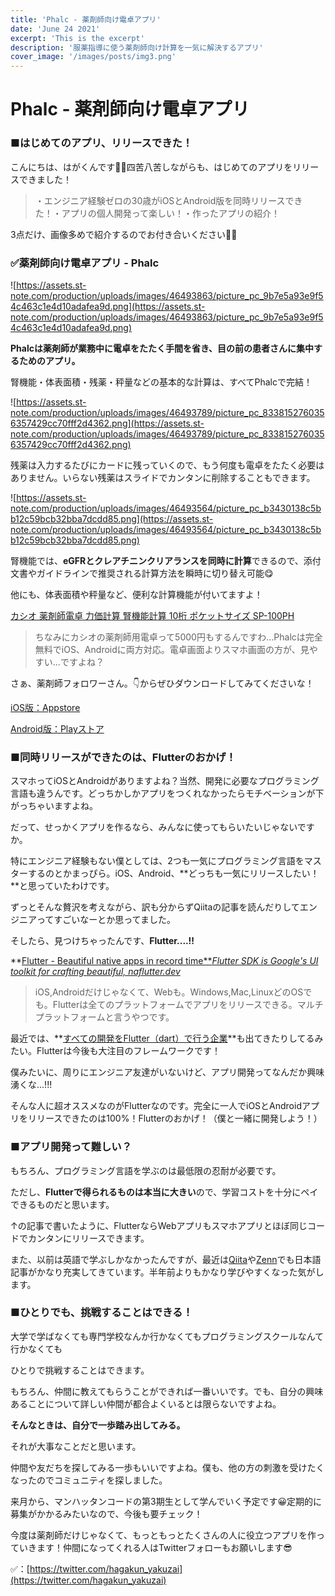 ```yaml
---
title: 'Phalc - 薬剤師向け電卓アプリ'
date: 'June 24 2021'
excerpt: 'This is the excerpt'
description: '服薬指導に使う薬剤師向け計算を一気に解決するアプリ'
cover_image: '/images/posts/img3.png'
---
```

# Phalc - 薬剤師向け電卓アプリ

### **■はじめてのアプリ、リリースできた！**

こんにちは、はがくんです🙋‍♂️四苦八苦しながらも、はじめてのアプリをリリースできました！

> ・エンジニア経験ゼロの30歳がiOSとAndroid版を同時リリースできた！・アプリの個人開発って楽しい！・作ったアプリの紹介！
> 

3点だけ、画像多めで紹介するのでお付き合いください👨‍⚕️

### **✅薬剤師向け電卓アプリ - Phalc**

![https://assets.st-note.com/production/uploads/images/46493863/picture_pc_9b7e5a93e9f54c463c1e4d10adafea9d.png](https://assets.st-note.com/production/uploads/images/46493863/picture_pc_9b7e5a93e9f54c463c1e4d10adafea9d.png)

**Phalcは薬剤師が業務中に電卓をたたく手間を省き、目の前の患者さんに集中するためのアプリ。**

腎機能・体表面積・残薬・秤量などの基本的な計算は、すべてPhalcで完結！

![https://assets.st-note.com/production/uploads/images/46493789/picture_pc_8338152760356357429cc70fff2d4362.png](https://assets.st-note.com/production/uploads/images/46493789/picture_pc_8338152760356357429cc70fff2d4362.png)

残薬は入力するたびにカードに残っていくので、もう何度も電卓をたたく必要はありません。いらない残薬はスライドでカンタンに削除することもできます。

![https://assets.st-note.com/production/uploads/images/46493564/picture_pc_b3430138c5bb12c59bcb32bba7dcdd85.png](https://assets.st-note.com/production/uploads/images/46493564/picture_pc_b3430138c5bb12c59bcb32bba7dcdd85.png)

腎機能では、**eGFRとクレアチニンクリアランスを同時に計算**できるので、添付文書やガイドラインで推奨される計算方法を瞬時に切り替え可能😋

他にも、体表面積や秤量など、便利な計算機能が付いてますよ！

[カシオ 薬剤師電卓 力価計算 腎機能計算 10桁 ポケットサイズ SP-100PH](https://amzn.to/3dUTuZb)

> ちなみにカシオの薬剤師用電卓って5000円もするんですわ...Phalcは完全無料でiOS、Androidに両方対応。電卓画面よりスマホ画面の方が、見やすい...ですよね？
> 

さぁ、薬剤師フォロワーさん。👇からぜひダウンロードしてみてくださいな！  

[iOS版：Appstore](https://apps.apple.com/us/app/phalc-%E8%96%AC%E5%89%A4%E5%B8%AB%E5%90%91%E3%81%91%E9%9B%BB%E5%8D%93%E3%82%A2%E3%83%97%E3%83%AA/id1553088820)  

[Android版：Playストア](https://play.google.com/store/apps/details?id=hagakun.pharm_calc)


### **■同時リリースができたのは、Flutterのおかげ！**

スマホってiOSとAndroidがありますよね？当然、開発に必要なプログラミング言語も違うんです。どっちかしかアプリをつくれなかったらモチベーションが下がっちゃいますよね。

だって、せっかくアプリを作るなら、みんなに使ってもらいたいじゃないですか。

特にエンジニア経験もない僕としては、2つも一気にプログラミング言語をマスターするのとかまっぴら。iOS、Android、**どっちも一気にリリースしたい！**と思っていたわけです。

ずっとそんな贅沢を考えながら、訳も分からずQiitaの記事を読んだりしてエンジニアってすごいなーとか思ってました。

そしたら、見つけちゃったんです、**Flutter....!!**

**[Flutter - Beautiful native apps in record time***Flutter SDK is Google's UI toolkit for crafting beautiful, naflutter.dev*](https://flutter.dev/)

> iOS,Androidだけじゃなくて、Webも。Windows,Mac,LinuxどのOSでも。Flutterは全てのプラットフォームでアプリをリリースできる。マルチプラットフォームと言うやつです。
> 

最近では、**[すべての開発をFlutter（dart）で行う企業](https://type.jp/et/feature/15075/)**も出てきたりしてるみたい。Flutterは今後も大注目のフレームワークです！

僕みたいに、周りにエンジニア友達がいないけど、アプリ開発ってなんだか興味湧くな...!!!

そんな人に超オススメなのがFlutterなのです。完全に一人でiOSとAndroidアプリをリリースできたのは100%！Flutterのおかげ！（僕と一緒に開発しよう！）

### **■アプリ開発って難しい？**

もちろん、プログラミング言語を学ぶのは最低限の忍耐が必要です。

ただし、**Flutterで得られるものは本当に大きい**ので、学習コストを十分にペイできるものだと思います。

↑の記事で書いたように、FlutterならWebアプリもスマホアプリとほぼ同じコードでカンタンにリリースできます。

また、以前は英語で学ぶしかなかったんですが、最近は[Qiita](https://qiita.com/)や[Zenn](https://zenn.dev/)でも日本語記事がかなり充実してきています。半年前よりもかなり学びやすくなった気がします。

### **■ひとりでも、挑戦することはできる！**

大学で学ばなくても専門学校なんか行かなくてもプログラミングスクールなんて行かなくても

ひとりで挑戦することはできます。

もちろん、仲間に教えてもらうことができれば一番いいです。でも、自分の興味あることについて詳しい仲間が都合よくいるとは限らないですよね。

**そんなときは、自分で一歩踏み出してみる。**

それが大事なことだと思います。

仲間や友だちを探してみる一歩もいいですよね。僕も、他の方の刺激を受けたくなったのでコミュニティを探しました。

来月から、マンハッタンコードの第3期生として学んでいく予定です😀定期的に募集がかかるみたいなので、今後も要チェック！

今度は薬剤師だけじゃなくて、もっともっとたくさんの人に役立つアプリを作っていきます！仲間になってくれる人はTwitterフォローもお願いします😎

✅：[https://twitter.com/hagakun_yakuzai](https://twitter.com/hagakun_yakuzai)